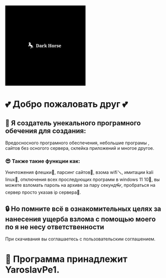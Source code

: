 
![title](res/darki.png)

# 💕 Добро пожаловать друг 💕

## 🤖 Я создатель унекального програмного обечения для создания: 
Вредосносного програмного обеспечения, небольшие програмы , сайтов без осногого сервера, склейка приложений и многое другое.


### 😎 Также такие функции как:
Уничтожения флешки🧨,
парсинг сайтов🔏,
взома wifi🪛,
имитации kali linux💎,
отключения всех проследующих программ в windows 11 10🧩,
вы можете взломать пароль на архиве за пару секунд👓,
пробраться на сервер просто указав ip сервера👑.


## 🔒 Но помните всё в ознакомительных целях за нанесения ущерба взлома с помощью моего по я не несу ответственности
При скачивания вы соглашаетесь с пользовательским соглашением.

# 🔑 Программа принадлежит YaroslavPe1.





